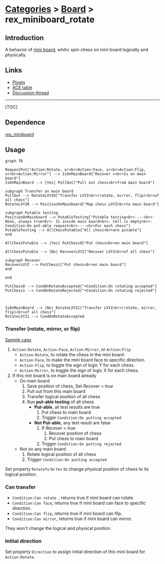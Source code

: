 # [Categories](categories.index.html) > [Board](board.index.html) > rex_miniboard_rotate

## Introduction

A behavior of [mini board](rex_miniboard.html), whihc spin chess on mini board logically and physically.

## Links

- [Plugin](https://dl.dropboxusercontent.com/u/5779181/C2Repo/Zip/behaviors/rex_miniboard_rotate.7z)
- [ACE table](https://rexrainbow.github.io/C2RexDoc/c2rexpluginsACE/behavior_rex_miniboard_rotate.html)
- [Discussion thread](https://www.scirra.com/forum/plugin-mini-board_t116865)


----

[TOC]

## Dependence

[rex_miniboard](rex_miniboard.html)

## Usage

```mermaid
graph TB

RequestPut["Action:Rotate, or<br>Action:Face, or<br>Action:Flip, or<br>Action:Mirror"] --> IsOnMainBoard{"Recover =<br>Is on main board"}
IsOnMainBoard --> |Yes| PullOut["Pull out chess<br>from main board"]

subgraph Transfer on main board
PullOut --> RotateLXYZ0["Transfer LXYZ<br>(rotate, mirror, flip)<br>of all chess"]
RotateLXYZ0 --> PositionOnMainboard["Map chess LXYZ<br>to main board"]

subgraph Putable testing
PositionOnMainboard --> PutableTesting["Putable testing<br>----<br>- None, always true<br>- Is inside main board<br>- Cell is empty<br>- Condition:On put-able request<br>----<br>For each chess"]
PutableTesting --> AllChessPutable{"All chess<br>are putable"}
end

AllChessPutable --> |Yes| PutChess0["Put chess<br>on main board"]

AllChessPutable --> |No| RecoverLXYZ["Recover LXYZ<br>of all chess"]

subgraph Recover
RecoverLXYZ --> PutChess1["Put chess<br>on main board"]
end

end

PutChess0 --> CondOnRotateAccepted["+Condition:On rotating accepted"]
PutChess1 --> CondOnRotateRejected["+Condition:On rotating rejected"]



IsOnMainBoard --> |No| RotateLXYZ1["Transfer LXYZ<br>(rotate, mirror, flip)<br>of all chess"]
RotateLXYZ1 --> CondOnRotateAccepted
```

### Transfer (rotate, mirror, or flip)

[Sample capx](https://onedrive.live.com/redir?resid=7497FD5EC94476E!981&authkey=!ADyYTTeRfTxWu1Y&ithint=file%2ccapx)

1. `Action:Rotate`,  `Action:Face`, `Action:Mirror`,  or `Action:Flip`
   - `Action:Rotate`, to rotate the chess in the mini board.
   - `Action:Face`, to make the mini board face to specific direction.
   - `Action:Flip`, to toggle the sign of logic Y for each chess.
   - `Action:Mirror`, to toggle the sign of logic X for each chess.
2. If this min board is on main board already
   - On main board
     1. Save position of chess, Set *Recover = true*
     2. Pull out from this main board
     3. Transfer logical position of all chess
     4. Run **put-able testing** of all chess
        - **Put-able**, all test results are true
          1. Put chess to main board
          2. Trigger `Condition:On putting accepted`
        - **Not Put-able**, any test result are false
          1. If *Recover = true*
             1. Recover position of chess
             2. Put chess to main board
          2. Trigger `Condition:On putting rejected`
   - Not on any main board
     1. Rotate logical position of all chess
     2. Trigger `Condition:On putting accepted`

Set property  `RotateTo` to `Yes` to change physical position of chess to its logical position.

### Can transfer

- `Condition:Can rotate `, returns true if mini board can rotate.
- `Condition:Can face`, returns true if mini board can face to specific direction.
- `Condition:Can flip`, returns true if mini board can flip.
- `Condition:Can mirror`, returns true if mini board can mirror.

They won't change the logical and physical position.

### Initial direction

Set property `Direction` to assign initial direction of this mini board for `Action:Rotate`.